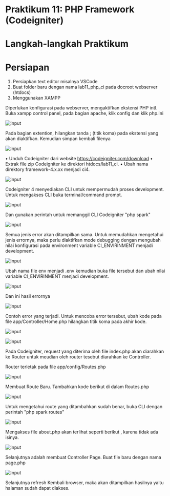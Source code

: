 # Praktikum 11: PHP Framework (Codeigniter)

# Langkah-langkah Praktikum
# Persiapan
1. Persiapkan text editor misalnya VSCode
2. Buat folder baru dengan nama lab11_php_ci pada docroot webserver (htdocs)
3. Menggunakan XAMPP

Diperlukan konfigurasi pada webserver, mengaktifkan ekstensi PHP intl. Buka xampp control panel, pada bagian apache, klik config dan klik php.ini





![input](https://github.com/ikmalriyan21/Lab11Web/blob/ec33be19a9c2c6247d1845418b450dfeef1eda13/ci4/gambar/xampp%20control%20panel.png)

Pada bagian extention, hilangkan tanda ; (titik koma) pada ekstensi yang akan 
diaktifkan. Kemudian simpan kembali filenya





![input](https://github.com/ikmalriyan21/Lab11Web/blob/5cf85439470133e9784dbb321f3c2f388766a3d5/ci4/gambar/extension.png)

• Unduh Codeigniter dari website https://codeigniter.com/download
• Extrak file zip Codeigniter ke direktori htdocs/lab11_ci. 
• Ubah nama direktory framework-4.x.xx menjadi ci4.





![input](https://github.com/ikmalriyan21/Lab11Web/blob/ef72d7155d3950d17692f9528e687012ef72ced2/ci4/gambar/welcome.png)

Codeigniter 4 menyediakan CLI untuk mempermudah proses development. Untuk 
mengakses CLI buka terminal/command prompt.





![input](https://github.com/ikmalriyan21/Lab11Web/blob/0f4e411e3e67779bcac8e3f47694b7c4915580e6/ci4/gambar/menjalakan%20CLI.png)

Dan gunakan perintah untuk memanggil CLI Codeigniter "php spark"





![input](https://github.com/ikmalriyan21/Lab11Web/blob/b2425fdd6cf0dd7332960e5bf5941726682b51b7/ci4/gambar/php%20spark.png)

Semua jenis error akan ditampilkan sama. Untuk memudahkan mengetahui jenis 
errornya, maka perlu diaktifkan mode debugging dengan mengubah nilai konfigurasi 
pada environment variable CI_ENVIRINMENT menjadi development.





![input](https://github.com/ikmalriyan21/Lab11Web/blob/d83086099cfefacf3934941e54e6c88ca67fa4a4/ci4/gambar/production.png)

Ubah nama file env menjadi .env kemudian buka file tersebut dan ubah nilai variable 
CI_ENVIRINMENT menjadi development.





![input](https://github.com/ikmalriyan21/Lab11Web/blob/c2f0e78862fc86159bf1fea01a15a5e1650695de/ci4/gambar/development.png)

Dan ini hasil errornya





![input](https://github.com/ikmalriyan21/Lab11Web/blob/ed007fd1b6dc0b07327f59606c15fee1d7a7a6f3/ci4/gambar/parse%20error.png)

Contoh error yang terjadi. Untuk mencoba error tersebut, ubah kode pada file 
app/Controller/Home.php hilangkan titik koma pada akhir kode.





![input](https://github.com/ikmalriyan21/Lab11Web/blob/ccfb437e4991e8f65921f65e039e837a11c75e21/ci4/gambar/kode%20home%20titik%20koma.png)





![input](https://github.com/ikmalriyan21/Lab11Web/blob/f390a73da53c5f7bce0160a8c124822f11266b38/ci4/gambar/hasil%20kode%20home%20titik%20koma.png)

Pada Codeigniter, request yang diterima oleh file index.php akan diarahkan ke Router 
untuk meudian oleh router tesebut diarahkan ke Controller.

Router terletak pada file app/config/Routes.php





![input](https://github.com/ikmalriyan21/Lab11Web/blob/216c09278dac2267c338ce29214515c323f940dd/ci4/gambar/tempat%20codingan%20router.png)

Membuat Route Baru.
Tambahkan kode berikut di dalam Routes.php





![input](https://github.com/ikmalriyan21/Lab11Web/blob/2be52def552b2ddb950166642b0d0e96f223c983/ci4/gambar/kode%20routes.png)

Untuk mengetahui route yang ditambahkan sudah benar, buka CLI dengan perintah "php spark routes"





![input](https://github.com/ikmalriyan21/Lab11Web/blob/443e28036aec6c9bef3848d7d31e968f3a471989/ci4/gambar/hasil%20php%20spark%20routes.png)

Mengakses file about.php akan terlihat seperti berikut , karena tidak ada isinya.





![input](https://github.com/ikmalriyan21/Lab11Web/blob/ddf3d7d7dc4491f8b36a084c1a6c91be73323036/ci4/gambar/tampilan%20error%20page.png)

Selanjutnya adalah membuat Controller Page. Buat file baru dengan nama page.php





![input](https://github.com/ikmalriyan21/Lab11Web/blob/95ac6d3ec8f92a0d12bc2cf1ccafac25ad35a94f/ci4/gambar/codingan%20controller%20page.png)

Selanjutnya refresh Kembali browser, maka akan ditampilkan hasilnya yaitu halaman 
sudah dapat diakses.






























